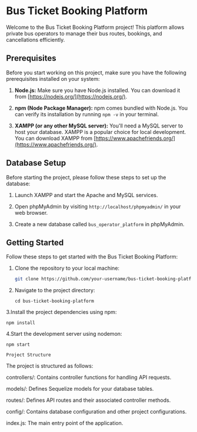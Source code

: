 # Bus Ticket Booking Platform

Welcome to the Bus Ticket Booking Platform project! This platform allows private bus operators to manage their bus routes, bookings, and cancellations efficiently.

## Prerequisites

Before you start working on this project, make sure you have the following prerequisites installed on your system:

1. **Node.js:** Make sure you have Node.js installed. You can download it from [https://nodejs.org/](https://nodejs.org/).

2. **npm (Node Package Manager):** npm comes bundled with Node.js. You can verify its installation by running `npm -v` in your terminal.

3. **XAMPP (or any other MySQL server):** You'll need a MySQL server to host your database. XAMPP is a popular choice for local development. You can download XAMPP from [https://www.apachefriends.org/](https://www.apachefriends.org/).

## Database Setup

Before starting the project, please follow these steps to set up the database:

1. Launch XAMPP and start the Apache and MySQL services.

2. Open phpMyAdmin by visiting `http://localhost/phpmyadmin/` in your web browser.

3. Create a new database called `bus_operator_platform` in phpMyAdmin.

## Getting Started

Follow these steps to get started with the Bus Ticket Booking Platform:

1. Clone the repository to your local machine:

   ```bash
   git clone https://github.com/your-username/bus-ticket-booking-platform.git

   ```

2. Navigate to the project directory:

   `cd bus-ticket-booking-platform`

3.Install the project dependencies using npm:

`npm install`

4.Start the development server using nodemon:

`npm start`

`Project Structure`

The project is structured as follows:

controllers/: Contains controller functions for handling API requests.

models/: Defines Sequelize models for your database tables.

routes/: Defines API routes and their associated controller methods.

config/: Contains database configuration and other project configurations.

index.js: The main entry point of the application.
